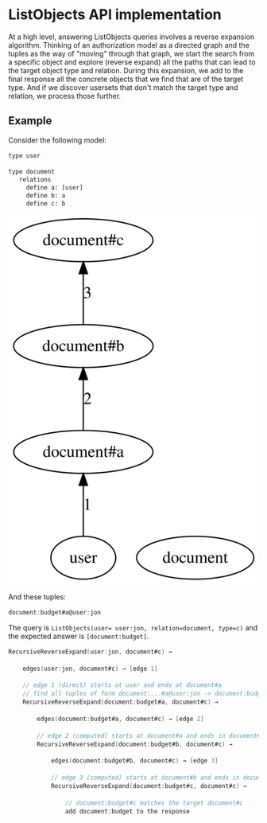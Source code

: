 # ListObjects API implementation

At a high level, answering ListObjects queries involves a reverse expansion algorithm. Thinking of an authorization model as a directed graph and the tuples as the way of "moving" through that graph, we start the search from a specific object and explore (reverse expand) all the paths that can lead to the target object type and relation. During this expansion, we add to the final response all the concrete objects that we find that are of the target type. And if we discover usersets that don't match the target type and relation, we process those further.

## Example
Consider the following model:

```
type user

type document
   relations
     define a: [user]
     define b: a
     define c: b
```

<!--
digraph G {
    
  rankdir=BT

  user
  
  document
  
  user -> "document#a" [label="1"]
  
  "document#a" -> "document#b" [label="2"]
  
  "document#b" -> "document#c" [label="3"]
}
-->

![model](model.svg)

And these tuples:

```go
document:budget#a@user:jon
```

The query is `ListObjects(user= user:jon, relation=document, type=c)` and the expected answer is `[document:budget]`.

```go
RecursiveReverseExpand(user:jon, document#c) →
	
    edges(user:jon, document#c) → [edge 1]

    // edge 1 (direct) starts at user and ends at document#a
    // find all tuples of form document:...#a@user:jon -> document:budget#a@user:jon
    RecursiveReverseExpand(document:budget#a, document#c) →
	    
        edges(document:budget#a, document#c) → [edge 2]

        // edge 2 (computed) starts at document#a and ends in document#b
        RecursiveReverseExpand(document:budget#b, document#c) →

            edges(document:budget#b, document#c) → [edge 3]

            // edge 3 (computed) starts at document#b and ends in document#c
            RecursiveReverseExpand(document:budget#c, document#c) →
	
                // document:budget#c matches the target document#c
                add document:budget to the response
```
